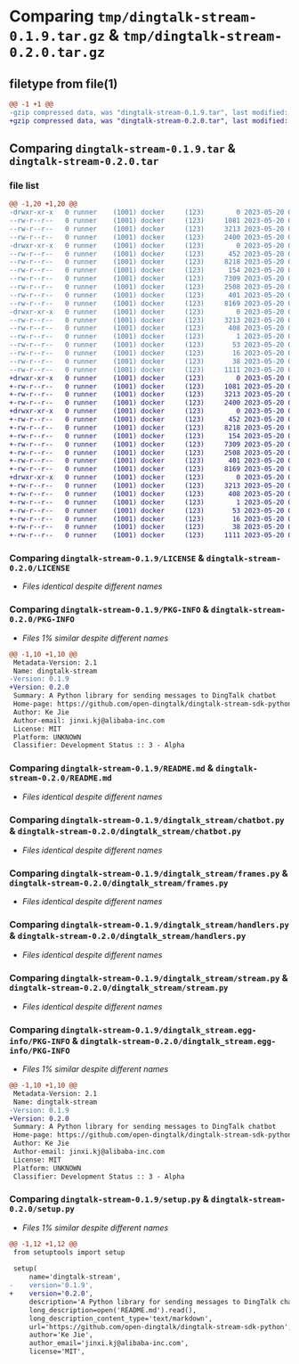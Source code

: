 # Comparing `tmp/dingtalk-stream-0.1.9.tar.gz` & `tmp/dingtalk-stream-0.2.0.tar.gz`

## filetype from file(1)

```diff
@@ -1 +1 @@
-gzip compressed data, was "dingtalk-stream-0.1.9.tar", last modified: Sat May 20 03:00:04 2023, max compression
+gzip compressed data, was "dingtalk-stream-0.2.0.tar", last modified: Sat May 20 03:28:53 2023, max compression
```

## Comparing `dingtalk-stream-0.1.9.tar` & `dingtalk-stream-0.2.0.tar`

### file list

```diff
@@ -1,20 +1,20 @@
-drwxr-xr-x   0 runner    (1001) docker     (123)        0 2023-05-20 03:00:04.056587 dingtalk-stream-0.1.9/
--rw-r--r--   0 runner    (1001) docker     (123)     1081 2023-05-20 03:00:03.000000 dingtalk-stream-0.1.9/LICENSE
--rw-r--r--   0 runner    (1001) docker     (123)     3213 2023-05-20 03:00:04.056587 dingtalk-stream-0.1.9/PKG-INFO
--rw-r--r--   0 runner    (1001) docker     (123)     2400 2023-05-20 03:00:03.000000 dingtalk-stream-0.1.9/README.md
-drwxr-xr-x   0 runner    (1001) docker     (123)        0 2023-05-20 03:00:04.056587 dingtalk-stream-0.1.9/dingtalk_stream/
--rw-r--r--   0 runner    (1001) docker     (123)      452 2023-05-20 03:00:03.000000 dingtalk-stream-0.1.9/dingtalk_stream/__init__.py
--rw-r--r--   0 runner    (1001) docker     (123)     8218 2023-05-20 03:00:03.000000 dingtalk-stream-0.1.9/dingtalk_stream/chatbot.py
--rw-r--r--   0 runner    (1001) docker     (123)      154 2023-05-20 03:00:03.000000 dingtalk-stream-0.1.9/dingtalk_stream/credential.py
--rw-r--r--   0 runner    (1001) docker     (123)     7309 2023-05-20 03:00:03.000000 dingtalk-stream-0.1.9/dingtalk_stream/frames.py
--rw-r--r--   0 runner    (1001) docker     (123)     2508 2023-05-20 03:00:03.000000 dingtalk-stream-0.1.9/dingtalk_stream/handlers.py
--rw-r--r--   0 runner    (1001) docker     (123)      401 2023-05-20 03:00:03.000000 dingtalk-stream-0.1.9/dingtalk_stream/log.py
--rw-r--r--   0 runner    (1001) docker     (123)     8169 2023-05-20 03:00:03.000000 dingtalk-stream-0.1.9/dingtalk_stream/stream.py
-drwxr-xr-x   0 runner    (1001) docker     (123)        0 2023-05-20 03:00:04.056587 dingtalk-stream-0.1.9/dingtalk_stream.egg-info/
--rw-r--r--   0 runner    (1001) docker     (123)     3213 2023-05-20 03:00:04.000000 dingtalk-stream-0.1.9/dingtalk_stream.egg-info/PKG-INFO
--rw-r--r--   0 runner    (1001) docker     (123)      408 2023-05-20 03:00:04.000000 dingtalk-stream-0.1.9/dingtalk_stream.egg-info/SOURCES.txt
--rw-r--r--   0 runner    (1001) docker     (123)        1 2023-05-20 03:00:04.000000 dingtalk-stream-0.1.9/dingtalk_stream.egg-info/dependency_links.txt
--rw-r--r--   0 runner    (1001) docker     (123)       53 2023-05-20 03:00:04.000000 dingtalk-stream-0.1.9/dingtalk_stream.egg-info/requires.txt
--rw-r--r--   0 runner    (1001) docker     (123)       16 2023-05-20 03:00:04.000000 dingtalk-stream-0.1.9/dingtalk_stream.egg-info/top_level.txt
--rw-r--r--   0 runner    (1001) docker     (123)       38 2023-05-20 03:00:04.056587 dingtalk-stream-0.1.9/setup.cfg
--rw-r--r--   0 runner    (1001) docker     (123)     1111 2023-05-20 03:00:03.000000 dingtalk-stream-0.1.9/setup.py
+drwxr-xr-x   0 runner    (1001) docker     (123)        0 2023-05-20 03:28:53.296781 dingtalk-stream-0.2.0/
+-rw-r--r--   0 runner    (1001) docker     (123)     1081 2023-05-20 03:28:52.000000 dingtalk-stream-0.2.0/LICENSE
+-rw-r--r--   0 runner    (1001) docker     (123)     3213 2023-05-20 03:28:53.296781 dingtalk-stream-0.2.0/PKG-INFO
+-rw-r--r--   0 runner    (1001) docker     (123)     2400 2023-05-20 03:28:52.000000 dingtalk-stream-0.2.0/README.md
+drwxr-xr-x   0 runner    (1001) docker     (123)        0 2023-05-20 03:28:53.296781 dingtalk-stream-0.2.0/dingtalk_stream/
+-rw-r--r--   0 runner    (1001) docker     (123)      452 2023-05-20 03:28:52.000000 dingtalk-stream-0.2.0/dingtalk_stream/__init__.py
+-rw-r--r--   0 runner    (1001) docker     (123)     8218 2023-05-20 03:28:52.000000 dingtalk-stream-0.2.0/dingtalk_stream/chatbot.py
+-rw-r--r--   0 runner    (1001) docker     (123)      154 2023-05-20 03:28:52.000000 dingtalk-stream-0.2.0/dingtalk_stream/credential.py
+-rw-r--r--   0 runner    (1001) docker     (123)     7309 2023-05-20 03:28:52.000000 dingtalk-stream-0.2.0/dingtalk_stream/frames.py
+-rw-r--r--   0 runner    (1001) docker     (123)     2508 2023-05-20 03:28:52.000000 dingtalk-stream-0.2.0/dingtalk_stream/handlers.py
+-rw-r--r--   0 runner    (1001) docker     (123)      401 2023-05-20 03:28:52.000000 dingtalk-stream-0.2.0/dingtalk_stream/log.py
+-rw-r--r--   0 runner    (1001) docker     (123)     8169 2023-05-20 03:28:52.000000 dingtalk-stream-0.2.0/dingtalk_stream/stream.py
+drwxr-xr-x   0 runner    (1001) docker     (123)        0 2023-05-20 03:28:53.296781 dingtalk-stream-0.2.0/dingtalk_stream.egg-info/
+-rw-r--r--   0 runner    (1001) docker     (123)     3213 2023-05-20 03:28:53.000000 dingtalk-stream-0.2.0/dingtalk_stream.egg-info/PKG-INFO
+-rw-r--r--   0 runner    (1001) docker     (123)      408 2023-05-20 03:28:53.000000 dingtalk-stream-0.2.0/dingtalk_stream.egg-info/SOURCES.txt
+-rw-r--r--   0 runner    (1001) docker     (123)        1 2023-05-20 03:28:53.000000 dingtalk-stream-0.2.0/dingtalk_stream.egg-info/dependency_links.txt
+-rw-r--r--   0 runner    (1001) docker     (123)       53 2023-05-20 03:28:53.000000 dingtalk-stream-0.2.0/dingtalk_stream.egg-info/requires.txt
+-rw-r--r--   0 runner    (1001) docker     (123)       16 2023-05-20 03:28:53.000000 dingtalk-stream-0.2.0/dingtalk_stream.egg-info/top_level.txt
+-rw-r--r--   0 runner    (1001) docker     (123)       38 2023-05-20 03:28:53.296781 dingtalk-stream-0.2.0/setup.cfg
+-rw-r--r--   0 runner    (1001) docker     (123)     1111 2023-05-20 03:28:52.000000 dingtalk-stream-0.2.0/setup.py
```

### Comparing `dingtalk-stream-0.1.9/LICENSE` & `dingtalk-stream-0.2.0/LICENSE`

 * *Files identical despite different names*

### Comparing `dingtalk-stream-0.1.9/PKG-INFO` & `dingtalk-stream-0.2.0/PKG-INFO`

 * *Files 1% similar despite different names*

```diff
@@ -1,10 +1,10 @@
 Metadata-Version: 2.1
 Name: dingtalk-stream
-Version: 0.1.9
+Version: 0.2.0
 Summary: A Python library for sending messages to DingTalk chatbot
 Home-page: https://github.com/open-dingtalk/dingtalk-stream-sdk-python
 Author: Ke Jie
 Author-email: jinxi.kj@alibaba-inc.com
 License: MIT
 Platform: UNKNOWN
 Classifier: Development Status :: 3 - Alpha
```

### Comparing `dingtalk-stream-0.1.9/README.md` & `dingtalk-stream-0.2.0/README.md`

 * *Files identical despite different names*

### Comparing `dingtalk-stream-0.1.9/dingtalk_stream/chatbot.py` & `dingtalk-stream-0.2.0/dingtalk_stream/chatbot.py`

 * *Files identical despite different names*

### Comparing `dingtalk-stream-0.1.9/dingtalk_stream/frames.py` & `dingtalk-stream-0.2.0/dingtalk_stream/frames.py`

 * *Files identical despite different names*

### Comparing `dingtalk-stream-0.1.9/dingtalk_stream/handlers.py` & `dingtalk-stream-0.2.0/dingtalk_stream/handlers.py`

 * *Files identical despite different names*

### Comparing `dingtalk-stream-0.1.9/dingtalk_stream/stream.py` & `dingtalk-stream-0.2.0/dingtalk_stream/stream.py`

 * *Files identical despite different names*

### Comparing `dingtalk-stream-0.1.9/dingtalk_stream.egg-info/PKG-INFO` & `dingtalk-stream-0.2.0/dingtalk_stream.egg-info/PKG-INFO`

 * *Files 1% similar despite different names*

```diff
@@ -1,10 +1,10 @@
 Metadata-Version: 2.1
 Name: dingtalk-stream
-Version: 0.1.9
+Version: 0.2.0
 Summary: A Python library for sending messages to DingTalk chatbot
 Home-page: https://github.com/open-dingtalk/dingtalk-stream-sdk-python
 Author: Ke Jie
 Author-email: jinxi.kj@alibaba-inc.com
 License: MIT
 Platform: UNKNOWN
 Classifier: Development Status :: 3 - Alpha
```

### Comparing `dingtalk-stream-0.1.9/setup.py` & `dingtalk-stream-0.2.0/setup.py`

 * *Files 1% similar despite different names*

```diff
@@ -1,12 +1,12 @@
 from setuptools import setup
 
 setup(
     name='dingtalk-stream',
-    version='0.1.9',
+    version='0.2.0',
     description='A Python library for sending messages to DingTalk chatbot',
     long_description=open('README.md').read(),
     long_description_content_type='text/markdown',
     url='https://github.com/open-dingtalk/dingtalk-stream-sdk-python',
     author='Ke Jie',
     author_email='jinxi.kj@alibaba-inc.com',
     license='MIT',
```

